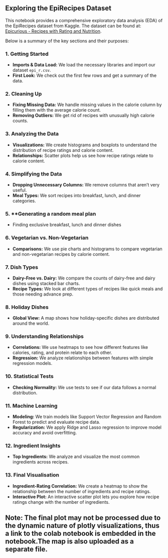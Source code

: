 ## Exploring the EpiRecipes Dataset

This notebook provides a comprehensive exploratory data analysis (EDA) of the EpiRecipes dataset from Kaggle.
The dataset can be found at: [Epicurious - Recipes with Rating and Nutrition](https://www.kaggle.com/datasets/hugodarwood/epirecipes).


Below is a summary of the key sections and their purposes:

### 1. **Getting Started**
   - **Imports & Data Load:** We load the necessary libraries and import our dataset `epi_r.csv`.
   - **First Look:** We check out the first few rows and get a summary of the data.

### 2. **Cleaning Up**
   - **Fixing Missing Data:** We handle missing values in the calorie column by filling them with the average calorie count.
   - **Removing Outliers:** We get rid of recipes with unusually high calorie counts.

### 3. **Analyzing the Data**
   - **Visualizations:** We create histograms and boxplots to understand the distribution of recipe ratings and calorie content.
   - **Relationships:** Scatter plots help us see how recipe ratings relate to calorie content.

### 4. **Simplifying the Data**
   - **Dropping Unnecessary Columns:** We remove columns that aren’t very useful.
   - **Meal Types:** We sort recipes into breakfast, lunch, and dinner categories.
     
### 5. **Generating a random meal plan
   - Finding exclusive breakfast, lunch and dinner dishes

### 6. **Vegetarian vs. Non-Vegetarian**
   - **Comparisons:** We use pie charts and histograms to compare vegetarian and non-vegetarian recipes by calorie content.

### 7. **Dish Types**
   - **Dairy-Free vs. Dairy:** We compare the counts of dairy-free and dairy dishes using stacked bar charts.
   - **Recipe Types:** We look at different types of recipes like quick meals and those needing advance prep.

### 8. **Holiday Dishes**
   - **Global View:** A map shows how holiday-specific dishes are distributed around the world.

### 9. **Understanding Relationships**
   - **Correlations:** We use heatmaps to see how different features like calories, rating, and protein relate to each other.
   - **Regression:** We analyze relationships between features with simple regression models.

### 10. **Statistical Tests**
   - **Checking Normality:** We use tests to see if our data follows a normal distribution.

### 11. **Machine Learning**
   - **Modeling:** We train models like Support Vector Regression and Random Forest to predict and evaluate recipe data.
   - **Regularization:** We apply Ridge and Lasso regression to improve model accuracy and avoid overfitting.

### 12. **Ingredient Insights**
   - **Top Ingredients:** We analyze and visualize the most common ingredients across recipes.

### 13. **Final Visualisation**
   - **Ingredient-Rating Correlation:** We create a heatmap to show the relationship between the number of ingredients and recipe ratings.
   - **Interactive Plot:** An interactive scatter plot lets you explore how recipe ratings change with the number of ingredients.

## Note: The final plot may not be processed due to the dynamic nature of plotly visualizations, thus a link to the colab notebook is embedded in the notebook.The map is also uploaded as a separate file.
